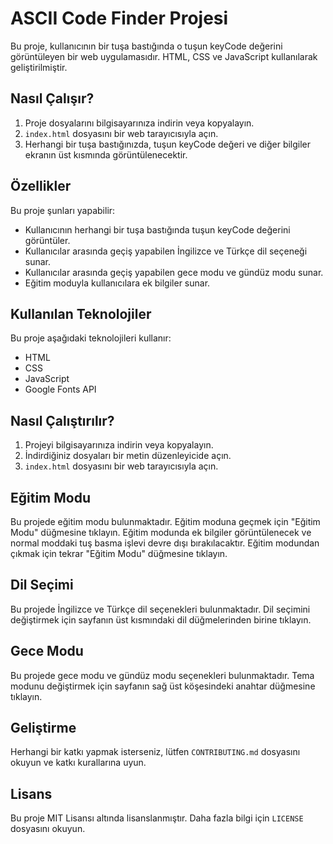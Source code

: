 # ASCII Code Finder Projesi

Bu proje, kullanıcının bir tuşa bastığında o tuşun keyCode değerini görüntüleyen bir web uygulamasıdır. HTML, CSS ve JavaScript kullanılarak geliştirilmiştir.

## Nasıl Çalışır?

1. Proje dosyalarını bilgisayarınıza indirin veya kopyalayın.
2. `index.html` dosyasını bir web tarayıcısıyla açın.
3. Herhangi bir tuşa bastığınızda, tuşun keyCode değeri ve diğer bilgiler ekranın üst kısmında görüntülenecektir.

## Özellikler

Bu proje şunları yapabilir:

- Kullanıcının herhangi bir tuşa bastığında tuşun keyCode değerini görüntüler.
- Kullanıcılar arasında geçiş yapabilen İngilizce ve Türkçe dil seçeneği sunar.
- Kullanıcılar arasında geçiş yapabilen gece modu ve gündüz modu sunar.
- Eğitim moduyla kullanıcılara ek bilgiler sunar.

## Kullanılan Teknolojiler

Bu proje aşağıdaki teknolojileri kullanır:

- HTML
- CSS
- JavaScript
- Google Fonts API

## Nasıl Çalıştırılır?

1. Projeyi bilgisayarınıza indirin veya kopyalayın.
2. İndirdiğiniz dosyaları bir metin düzenleyicide açın.
3. `index.html` dosyasını bir web tarayıcısıyla açın.

## Eğitim Modu

Bu projede eğitim modu bulunmaktadır. Eğitim moduna geçmek için "Eğitim Modu" düğmesine tıklayın. Eğitim modunda ek bilgiler görüntülenecek ve normal moddaki tuş basma işlevi devre dışı bırakılacaktır. Eğitim modundan çıkmak için tekrar "Eğitim Modu" düğmesine tıklayın.

## Dil Seçimi

Bu projede İngilizce ve Türkçe dil seçenekleri bulunmaktadır. Dil seçimini değiştirmek için sayfanın üst kısmındaki dil düğmelerinden birine tıklayın.

## Gece Modu

Bu projede gece modu ve gündüz modu seçenekleri bulunmaktadır. Tema modunu değiştirmek için sayfanın sağ üst köşesindeki anahtar düğmesine tıklayın.

## Geliştirme

Herhangi bir katkı yapmak isterseniz, lütfen `CONTRIBUTING.md` dosyasını okuyun ve katkı kurallarına uyun.

## Lisans

Bu proje MIT Lisansı altında lisanslanmıştır. Daha fazla bilgi için `LICENSE` dosyasını okuyun.
